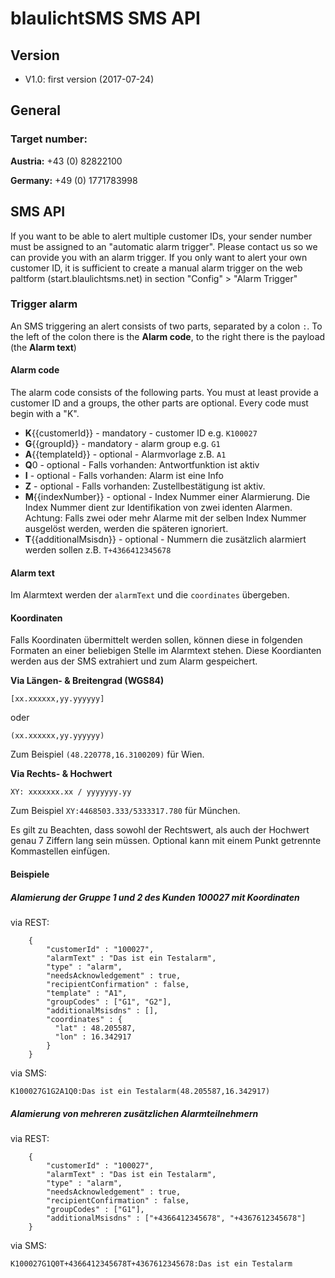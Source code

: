 # blaulichtSMS SMS API

## Version
- V1.0: first version (2017-07-24)

## General

### Target number:

**Austria:** +43 (0) 82822100

**Germany:** +49 (0) 1771783998

##  SMS API

If you want to be able to alert multiple customer IDs, your sender number must be assigned to an "automatic alarm trigger". Please contact us so we can provide you with an alarm trigger.
If you only want to alert your own customer ID, it is sufficient to create a manual alarm trigger on the web paltform (start.blaulichtsms.net) in section "Config" > "Alarm Trigger"

### Trigger alarm

An SMS triggering an alert consists of two parts, separated by a colon `:`.
To the left of the colon there is the **Alarm code**, to the right there is the payload (the **Alarm text**)

#### Alarm code

The alarm code consists of the following parts. You must at least provide a customer ID and a groups, the other parts are optional. Every code must begin with a "K".

- **K**{{customerId}} - mandatory -  customer ID e.g. `K100027`
- **G**{{groupId}} - mandatory - alarm group e.g. `G1`
- **A**{{templateId}} - optional - Alarmvorlage z.B. `A1`
- **Q**0 - optional - Falls vorhanden: Antwortfunktion ist aktiv
- **I** - optional - Falls vorhanden: Alarm ist eine Info
- **Z** - optional - Falls vorhanden: Zustellbestätigung ist aktiv.
- **M**{{indexNumber}} - optional - Index Nummer einer Alarmierung. Die Index Nummer dient zur Identifikation von zwei identen Alarmen. Achtung: Falls zwei oder mehr Alarme mit der selben Index Nummer ausgelöst werden, werden die späteren ignoriert.
- **T**{{additionalMsisdn}} - optional - Nummern die zusätzlich alarmiert werden sollen z.B. `T+4366412345678`


#### Alarm text

Im Alarmtext werden der `alarmText` und die `coordinates` übergeben.


#### Koordinaten

Falls Koordinaten übermittelt werden sollen, können diese in folgenden Formaten an einer beliebigen Stelle im Alarmtext stehen. Diese Koordianten werden aus der SMS extrahiert und zum Alarm gespeichert.

**Via Längen- & Breitengrad (WGS84)**

```
[xx.xxxxxx,yy.yyyyyy]
```
oder
```
(xx.xxxxxx,yy.yyyyyy)
```
Zum Beispiel `(48.220778,16.3100209)` für Wien.

**Via Rechts- & Hochwert**
```
XY: xxxxxxx.xx / yyyyyyy.yy
```
Zum Beispiel `XY:4468503.333/5333317.780` für München.

Es gilt zu Beachten, dass sowohl der Rechtswert, als auch der Hochwert genau 7 Ziffern lang sein müssen. Optional kann mit einem Punkt getrennte Kommastellen einfügen. 

#### Beispiele

##### Alamierung der Gruppe 1 und 2 des Kunden 100027 mit Koordinaten

via REST:
```
    {
        "customerId" : "100027",
        "alarmText" : "Das ist ein Testalarm",
        "type" : "alarm",
        "needsAcknowledgement" : true,
        "recipientConfirmation" : false,
        "template" : "A1",
        "groupCodes" : ["G1", "G2"],
        "additionalMsisdns" : [],
        "coordinates" : {
          "lat" : 48.205587,
          "lon" : 16.342917
        }
    }
```

via SMS: 
```
K100027G1G2A1Q0:Das ist ein Testalarm(48.205587,16.342917)
```

##### Alamierung von mehreren zusätzlichen Alarmteilnehmern


via REST:
```
    {
        "customerId" : "100027",
        "alarmText" : "Das ist ein Testalarm",
        "type" : "alarm",
        "needsAcknowledgement" : true,
        "recipientConfirmation" : false,
        "groupCodes" : ["G1"],
        "additionalMsisdns" : ["+4366412345678", "+4367612345678"]
    }
```

via SMS: 
```
K100027G1Q0T+4366412345678T+4367612345678:Das ist ein Testalarm
```
